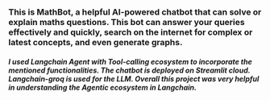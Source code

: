 ### This is MathBot, a helpful AI-powered chatbot that can solve or explain maths questions. This bot can answer your queries effectively and quickly, search on the internet for complex or latest concepts, and even generate graphs. 

##### I used Langchain Agent with Tool-calling ecosystem to incorporate the mentioned functionalities. The chatbot is deployed on Streamlit cloud. Langchain-groq is used for the LLM. Overall this project was very helpful in understanding the Agentic ecosystem in Langchain.
